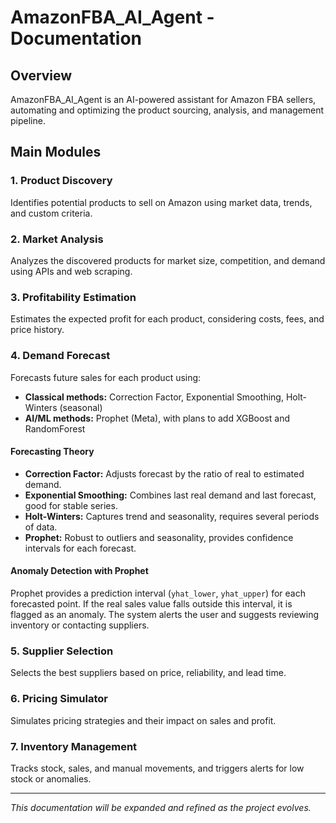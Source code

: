 # AmazonFBA_AI_Agent - Documentation

## Overview
AmazonFBA_AI_Agent is an AI-powered assistant for Amazon FBA sellers, automating and optimizing the product sourcing, analysis, and management pipeline.

## Main Modules

### 1. Product Discovery
Identifies potential products to sell on Amazon using market data, trends, and custom criteria.

### 2. Market Analysis
Analyzes the discovered products for market size, competition, and demand using APIs and web scraping.

### 3. Profitability Estimation
Estimates the expected profit for each product, considering costs, fees, and price history.

### 4. Demand Forecast
Forecasts future sales for each product using:
- **Classical methods:** Correction Factor, Exponential Smoothing, Holt-Winters (seasonal)
- **AI/ML methods:** Prophet (Meta), with plans to add XGBoost and RandomForest

#### Forecasting Theory
- **Correction Factor:** Adjusts forecast by the ratio of real to estimated demand.
- **Exponential Smoothing:** Combines last real demand and last forecast, good for stable series.
- **Holt-Winters:** Captures trend and seasonality, requires several periods of data.
- **Prophet:** Robust to outliers and seasonality, provides confidence intervals for each forecast.

#### Anomaly Detection with Prophet
Prophet provides a prediction interval (`yhat_lower`, `yhat_upper`) for each forecasted point. If the real sales value falls outside this interval, it is flagged as an anomaly. The system alerts the user and suggests reviewing inventory or contacting suppliers.

### 5. Supplier Selection
Selects the best suppliers based on price, reliability, and lead time.

### 6. Pricing Simulator
Simulates pricing strategies and their impact on sales and profit.

### 7. Inventory Management
Tracks stock, sales, and manual movements, and triggers alerts for low stock or anomalies.

---

*This documentation will be expanded and refined as the project evolves.*
